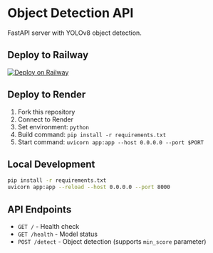 # Object Detection API

FastAPI server with YOLOv8 object detection.

## Deploy to Railway

[![Deploy on Railway](https://railway.app/button.svg)](https://railway.app/template/new)

## Deploy to Render

1. Fork this repository
2. Connect to Render
3. Set environment: `python`
4. Build command: `pip install -r requirements.txt`
5. Start command: `uvicorn app:app --host 0.0.0.0 --port $PORT`

## Local Development

```bash
pip install -r requirements.txt
uvicorn app:app --reload --host 0.0.0.0 --port 8000
```

## API Endpoints

- `GET /` - Health check
- `GET /health` - Model status
- `POST /detect` - Object detection (supports `min_score` parameter)

